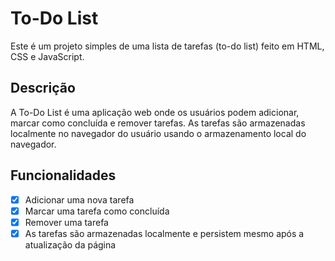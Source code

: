 # To-Do List

Este é um projeto simples de uma lista de tarefas (to-do list) feito em HTML, CSS e JavaScript.

## Descrição

A To-Do List é uma aplicação web onde os usuários podem adicionar, marcar como concluída e remover tarefas. As tarefas são armazenadas localmente no navegador do usuário usando o armazenamento local do navegador.

## Funcionalidades

- [x] Adicionar uma nova tarefa
- [x] Marcar uma tarefa como concluída
- [x] Remover uma tarefa
- [x] As tarefas são armazenadas localmente e persistem mesmo após a atualização da página
